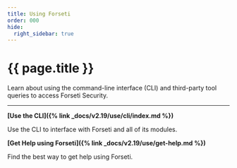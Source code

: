 ```yaml
---
title: Using Forseti
order: 000
hide:
  right_sidebar: true
---
```


# {{ page.title }}

Learn about using the command-line interface (CLI) and third-party tool queries to
access Forseti Security.

---

**[Use the CLI]({% link _docs/v2.19/use/cli/index.md %})**

Use the CLI to interface with Forseti and all of its modules.

**[Get Help using Forseti]({% link _docs/v2.19/use/get-help.md %})**

Find the best way to get help using Forseti.
